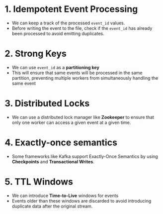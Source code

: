 # 1. Idempotent Event Processing
* We can keep a track of the processed `event_id` values.
* Before writing the event to the file, check if the `event_id` has already been processed to avoid emitting duplicates.

# 2. Strong Keys
* We can use `event_id` as a **partitioning key**
* This will ensure that same events will be processed in the same partition, preventing multiple workers from simultaneously handling the same event

# 3. Distributed Locks
* We can use a distributed lock manager like **Zookeeper** to ensure that only one worker can access a given event at a given time.

# 4. Exactly-once semantics
* Some frameworks like Kafka support Exactly-Once Semantics by using **Checkpoints** and **Transactional Writes**.

# 5. TTL Windows
* We can introduce **Time-to-Live** windows for events
* Events older than these windows are discarded to avoid introducing duplicate data after the original stream.

